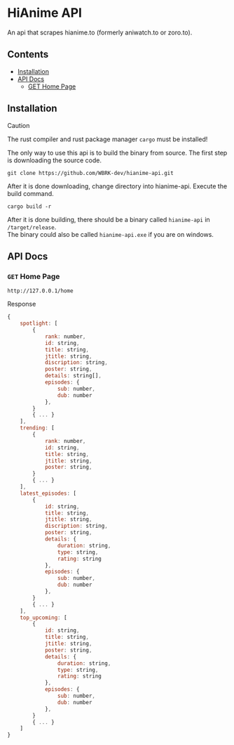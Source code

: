 # HiAnime API

An api that scrapes hianime.to (formerly aniwatch.to or zoro.to).

## Contents
- [Installation](#installation)
- [API Docs](#api-docs)
  - [GET Home Page](#get-home)

## Installation
> [!CAUTION]
>
> The rust compiler and rust package manager `cargo` must be installed!

The only way to use this api is to build the binary from source. The first step is downloading the source code.
```
git clone https://github.com/WBRK-dev/hianime-api.git
```
After it is done downloading, change directory into hianime-api. Execute the build command.
```
cargo build -r
```
After it is done building, there should be a binary called `hianime-api` in `/target/release`.<br>
The binary could also be called `hianime-api.exe` if you are on windows.

## API Docs
### `GET` Home Page
```
http://127.0.0.1/home
```
Response
```javascript
{
    spotlight: [
        {
            rank: number,
            id: string,
            title: string,
            jtitle: string,
            discription: string,
            poster: string,
            details: string[],
            episodes: {
                sub: number,
                dub: number
            },
        }
        { ... }
    ],
    trending: [
        {
            rank: number,
            id: string,
            title: string,
            jtitle: string,
            poster: string,
        }
        { ... }
    ],
    latest_episodes: [
        {
            id: string,
            title: string,
            jtitle: string,
            discription: string,
            poster: string,
            details: {
                duration: string,
                type: string,
                rating: string
            },
            episodes: {
                sub: number,
                dub: number
            },
        }
        { ... }
    ],
    top_upcoming: [
        {
            id: string,
            title: string,
            jtitle: string,
            poster: string,
            details: {
                duration: string,
                type: string,
                rating: string
            },
            episodes: {
                sub: number,
                dub: number
            },
        }
        { ... }
    ]
}
```